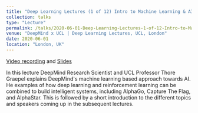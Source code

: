 ```yaml
---
title: "Deep Learning Lectures (1 of 12) Intro to Machine Learning & AI"
collection: talks
type: "Lecture"
permalink: /talks/2020-06-01-Deep-Learning-Lectures-1-of-12-Intro-to-Machine-Learning-and-AI
venue: "DeepMind x UCL | Deep Learning Lectures, UCL, London"
date: 2020-06-01
location: "London, UK"
---
```

[Video recording](https://www.youtube.com/watch?v=7R52wiUgxZI) and [Slides](https://storage.googleapis.com/deepmind-media/UCLxDeepMind_2020/L1%20-%20UCLxDeepMind%20DL2020.pdf)

In this lecture DeepMind Research Scientist and UCL Professor Thore Graepel explains DeepMind's machine learning based approach towards AI. He examples of how deep learning and reinforcement learning can be combined to build intelligent systems, including AlphaGo, Capture The Flag, and AlphaStar. This is followed by a short introduction to the different topics and speakers coming up in the subsequent lectures.
